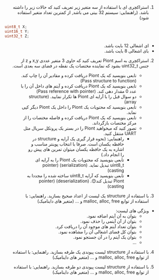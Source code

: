 <div dir="rtl">

1. استراکچری ای با استفاده از سه متغیر زیر تعریف کنید که حالات زیر را داشته باشد. (راهنمایی: سیستم 32 بیتی می باشد, از کمترین تعداد متغیر استفاده شود)

<div dir="ltr">

```C
uint8_t X;
uint16_t Y;
uint32_t Z;
```
</div>


- ای اشغالی 12 بایت باشد. 
- بای اشغالی 8 بایت باشد. 


2. استراکچری به اسم Piont تعریف کنید که حاوی 3 متغیر عددی x,y و z از جنس uint32_t بشود که نماینده مختصات یک نقطه در فضای سه بعدی است.
   - تابعی بنویسید که یک Piont دریافت کرده و مقادیر آن را چاپ کند. (Pass structure to function)
   - تابعی بنویسید که یک Piont دریافت کرده و آیتم های داخل آن را با عدد 0 مقدار دهی کند. (Pass reference with pointer)
   - دو سوال قبل را با آرایه ای Piont ها تکرار نمایید. (structure array)
   - تابعی بنویسید که محتویات یک Piont را داخل یک Piont دیگر کپی نماید.
   - تابعی بنویسید که یک Piont دریافت کرده و فاصله مختصات را از مرکز مختصات بازگرداند.
   - تصور کنید که میخواهید Piont را در بستر یک پروتکل سریال مثل UART منتقل کنید.
     - راهنمایی: (نحوه قرار گیری یک آرایه و structure در حافظه یکسان است. صرفا با انتخاب پوینتر مناسب و اشاره به یک حافظه یکسان میتوان تمرین های پیش رو را انجام داد.)
     -  تابعی بنویسید که محتویات یک Piont را به آرایه ای uint8_t تبدیل نماید. (serialization) (pointer casting)
     -  تابعی بنویسید که آرایه uint8_t ساخته شده را مجددا به Piont تبدیل کند😊. (deserialization) (pointer casting) 

3. با استفاده از structure یک لیست از اعداد صحیح بسازید.
راهنمایی: با استفاده از توابع malloc, alloc, free و ... (متغیر های داینامیک)

- ویژگی های لیست:
  - بتوان به آن آیتم اضافه نمود.
  - بتوان از آن آیتمی را حذف نمود.
  - بتوان تعداد آیتم های موجود آن را دریافت کرد.
  - بتوان کل فضای اشغالی آن را مشاهده نمود.
  - بتوان یک آیتم را در آن جستجو نمود.
  - ...
4. با استفاده از structure لیست پیوندی یک طرفه بسازید.
راهنمایی: با استفاده از توابع malloc, alloc, free و ... (متغیر های داینامیک)

5. با استفاده از structure لیست پیوندی دو طرفه بسازید.
راهنمایی: با استفاده از توابع malloc, alloc, free و ... (متغیر های داینامیک)

</div>
